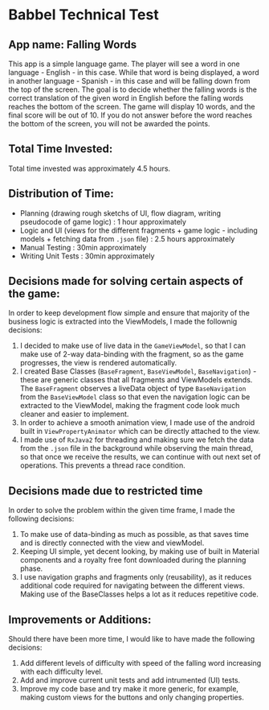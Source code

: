 # Babbel Technical Test
## App name: Falling Words

This app is a simple language game. The player will see a word in one language - English - in this case. While that word is being displayed, a word in another language - Spanish - in this case and will be falling down from the top of the screen. The goal is to decide whether the falling words is the correct translation of the given word in English before the falling words reaches the bottom of the screen. The game will display 10 words, and the final score will be out of 10. If you do not answer before the word reaches the bottom of the screen, you will not be awarded the points.

## Total Time Invested: 
Total time invested was approximately 4.5 hours.

## Distribution of Time:
- Planning (drawing rough sketchs of UI, flow diagram, writing pseudocode of game logic) : 1 hour approximately
- Logic and UI (views for the different fragments + game logic - including models + fetching data from `.json` file) : 2.5 hours approximately
- Manual Testing : 30min approximately
- Writing Unit Tests : 30min approximately

## Decisions made for solving certain aspects of the game:
In order to keep development flow simple and ensure that majority of the business logic is extracted into the ViewModels, I made the follownig decisions:
1. I decided to make use of live data in the `GameViewModel`, so that I can make use of 2-way data-binding with the fragment, so as the game progresses, the view is rendered automatically.
2. I created Base Classes (`BaseFragment`, `BaseViewModel`, `BaseNavigation`) - these are generic classes that all fragments and ViewModels extends. The `BaseFragment` observes a liveData object of type `BaseNavigation` from the `BaseViewModel` class so that even the navigation logic can be extracted to the ViewModel, making the fragment code look much cleaner and easier to implement.
3. In order to achieve a smooth animation view, I made use of the android built in `ViewPropertyAnimator` which can be directly attached to the view.
4. I made use of `RxJava2` for threading and making sure we fetch the data from the `.json` file in the background while observing the main thread, so that once we receive the results, we can continue with out next set of operations. This prevents a thread race condition.

## Decisions made due to restricted time
In order to solve the problem within the given time frame, I made the following decisions:
1. To make use of data-binding as much as possible, as that saves time and is directly connected with the view and viewModel. 
2. Keeping UI simple, yet decent looking, by making use of built in Material components and a royalty free font downloaded during the planning phase.
3. I use navigation graphs and fragments only (reusability), as it reduces additional code required for navigating between the different views. Making use of the BaseClasses helps a lot as it reduces repetitive code.

## Improvements or Additions:
Should there have been more time, I would like to have made the following decisions:
1. Add different levels of difficulty with speed of the falling word increasing with each difficulty level.
2. Add and improve current unit tests and add intrumented (UI) tests.
3. Improve my code base and try make it more generic, for example, making custom views for the buttons and only changing properties.
